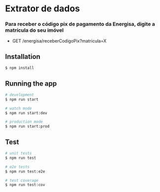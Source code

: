 # Extrator de dados

### Para receber o código pix de pagamento da Energisa, digite a matrícula do seu imóvel

* GET /energisa/receberCodigoPix?matricula=X

## Installation

```bash
$ npm install
```

## Running the app

```bash
# development
$ npm run start

# watch mode
$ npm run start:dev

# production mode
$ npm run start:prod
```

## Test

```bash
# unit tests
$ npm run test

# e2e tests
$ npm run test:e2e

# test coverage
$ npm run test:cov
```
